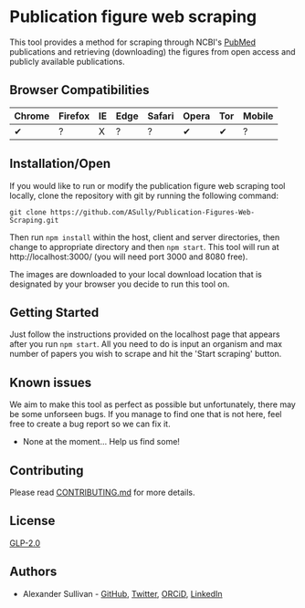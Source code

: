 # Publication figure web scraping

This tool provides a method for scraping through NCBI's [PubMed](https://www.ncbi.nlm.nih.gov/pubmed) publications and retrieving (downloading) the figures from open access and publicly available publications.

## Browser Compatibilities 

Chrome | Firefox | IE | Edge | Safari | Opera | Tor | Mobile |
--- | --- | --- | --- | --- | --- | --- | --- |
✔ |  ? | X |  ? | ? |  ✔ | ✔ | ? |

## Installation/Open

If you would like to run or modify the publication figure web scraping tool locally, clone the repository with git by running the following command:

```git
git clone https://github.com/ASully/Publication-Figures-Web-Scraping.git
```

Then run ```npm install``` within the host, client and server directories, then change to appropriate directory and then ```npm start```. This tool will run at http://localhost:3000/ (you will need port 3000 and 8080 free).  

The images are downloaded to your local download location that is designated by your browser you decide to run this tool on.

## Getting Started

Just follow the instructions provided on the localhost page that appears after you run ```npm start```. All you need to do is input an organism and max number of papers you wish to scrape and hit the 'Start scraping' button.

## Known issues

We aim to make this tool as perfect as possible but unfortunately, there may be some unforseen bugs. If you manage to find one that is not here, feel free to create a bug report so we can fix it.
* None at the moment... Help us find some!

## Contributing

Please read [CONTRIBUTING.md](CONTRIBUTING.md) for more details.

## License

[GLP-2.0](LICENSE.md)

## Authors

* Alexander Sullivan - [GitHub](https://github.com/ASully), [Twitter](https://twitter.com/alexjsully), [ORCiD](https://orcid.org/0000-0002-4463-4473), [LinkedIn](https://www.linkedin.com/in/alexanderjsullivan/)